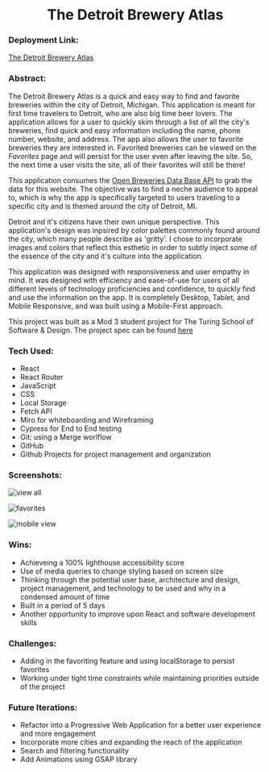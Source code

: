 <h1 align='center'>The Detroit Brewery Atlas</h1>

### Deployment Link: 

[The Detroit Brewery Atlas](https://the-detroit-brewery-atlas.surge.sh/)

### Abstract:

The Detroit Brewery Atlas is a quick and easy way to find and favorite breweries within the city of Detroit, Michigan. This application is meant for first time travelers to Detroit, who are also big time beer lovers. The application allows for a user to quickly skim through a list of all the city's breweries, find quick and easy information including the name, phone number, website, and address. The app also allows the user to favorite breweries they are interested in. Favorited breweries can be viewed on the _Favorites_ page and will persist for the user even after leaving the site. So, the next time a user visits the site, all of their favorites will still be there!

This application consumes the [Open Breweries Data Base API](https://www.openbrewerydb.org/) to grab the data for this website. The objective was to find a neche audience to appeal to, which is why the app is specifically targeted to users traveling to a specific city and is themed around the city of Detroit, MI. 

Detroit and it's citizens have their own unique perspective. This application's design was inpsired by color palettes commonly found around the city, which many people describe as 'gritty'. I chose to incorporate images and colors that reflect this esthetic in order to subtly inject some of the essence of the city and it's culture into the application. 

This application was designed with responsiveness and user empathy in mind. It was designed with efficiency and ease-of-use for users of all different levels of technology proficiencies and confidence, to quickly find and use the information on the app. It is completely Desktop, Tablet, and Mobile Responsive, and was built using a Mobile-First approach.

This project was built as a Mod 3 student project for The Turing School of Software & Design. The project spec can be found [here](https://frontend.turing.edu/projects/module-3/showcase.html)

### Tech Used:

- React
- React Router
- JavaScript
- CSS
- Local Storage
- Fetch API
- Miro for whiteboarding and Wireframing
- Cypress for End to End testing
- Git: using a Merge worlflow
- GitHub
- Github Projects for project management and organization

### Screenshots:

![view all](https://res.cloudinary.com/yoroden/image/upload/v1632773753/Screen_Shot_2021-09-27_at_2.14.13_PM_xdlsji.png)

![favorites](https://res.cloudinary.com/yoroden/image/upload/v1632773753/Screen_Shot_2021-09-27_at_2.14.44_PM_ezeta1.png)

![mobile view](https://res.cloudinary.com/yoroden/image/upload/v1632773749/Screen_Shot_2021-09-27_at_2.15.22_PM_z9s13q.png)

### Wins:

- Achieveing a 100% lighthouse accessibility score
- Use of media queries to change styling based on screen size
- Thinking through the potential user base, architecture and design, project management, and technology to be used and why in a condensed amount of time
- Built in a period of 5 days
- Another opportunity to improve upon React and software development skills

### Challenges:

- Adding in the favoriting feature and using localStorage to persist favorites
- Working under tight time constraints while maintaining priorities outside of the project

### Future Iterations:

- Refactor into a Progressive Web Application for a better user experience and more engagement
- Incorporate more cities and expanding the reach of the application
- Search and filtering functionality
- Add Animations using GSAP library

